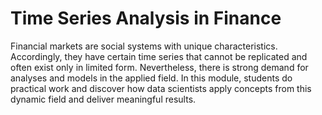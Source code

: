 # Time Series Analysis in Finance 

Financial markets are social systems with unique characteristics.
Accordingly, they have certain time series that cannot be replicated and often exist only in limited form. Nevertheless, there is strong demand for analyses and models in the applied field. In this module, students do practical work and discover how data scientists apply concepts from this dynamic field and deliver meaningful results. 
